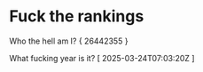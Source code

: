 # Fuck the rankings

Who the hell am I?
{ 26442355 }

What fucking year is it?
[ 2025-03-24T07:03:20Z ]
